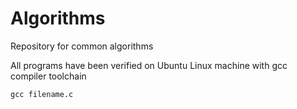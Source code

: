 # Algorithms
Repository for common algorithms

All programs have been verified on Ubuntu Linux machine with gcc compiler toolchain

```
gcc filename.c
```
